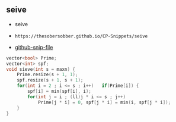 
## seive

- seive
- ```
  https://thesobersobber.github.io/CP-Snippets/seive
  ```
- [github-snip-file](https://github.com/theSoberSobber/CP-Snippets/blob/main/snippets.json#L1167)

```cpp
vector<bool> Prime;
vector<int> spf;
void sieve(int s = maxn) {
    Prime.resize(s + 1, 1);
    spf.resize(s + 1, s + 1);
    for(int i = 2 ; i <= s ; i++)   if(Prime[i]) {
        spf[i] = min(spf[i], i);
        for(int j = i ; (ll)j * i <= s ; j++)
            Prime[j * i] = 0, spf[j * i] = min(i, spf[j * i]);
    }
}

```
